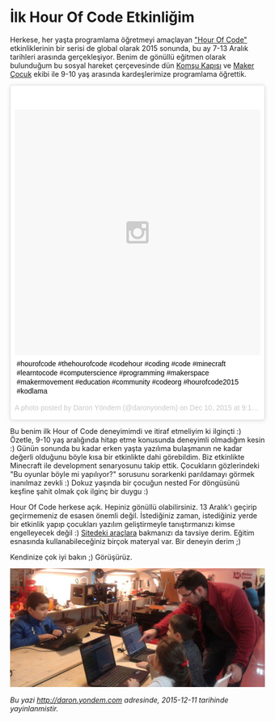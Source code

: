 # İlk Hour Of Code Etkinliğim 

Herkese, her yaşta programlama öğretmeyi amaçlayan ["Hour Of Code"](https://hourofcode.com/tr) etkinliklerinin bir serisi de global olarak 2015 sonunda, bu ay 7-13 Aralık tarihleri arasında gerçekleşiyor. Benim de gönüllü eğitmen olarak bulunduğum bu sosyal hareket çerçevesinde dün [Komşu Kapısı](http://komsukapisi.org/) ve [Maker Çocuk](http://www.makercocuk.com/) ekibi ile 9-10 yaş arasında kardeşlerimize programlama öğrettik.

<blockquote class="instagram-media" data-instgrm-captioned data-instgrm-version="6" style=" background:#FFF; border:0; border-radius:3px; box-shadow:0 0 1px 0 rgba(0,0,0,0.5),0 1px 10px 0 rgba(0,0,0,0.15); margin: 1px; max-width:658px; padding:0; width:99.375%; width:-webkit-calc(100% - 2px); width:calc(100% - 2px);"><div style="padding:8px;"> <div style=" background:#F8F8F8; line-height:0; margin-top:40px; padding:50.0% 0; text-align:center; width:100%;"> <div style=" background:url(data:image/png;base64,iVBORw0KGgoAAAANSUhEUgAAACwAAAAsCAMAAAApWqozAAAAGFBMVEUiIiI9PT0eHh4gIB4hIBkcHBwcHBwcHBydr+JQAAAACHRSTlMABA4YHyQsM5jtaMwAAADfSURBVDjL7ZVBEgMhCAQBAf//42xcNbpAqakcM0ftUmFAAIBE81IqBJdS3lS6zs3bIpB9WED3YYXFPmHRfT8sgyrCP1x8uEUxLMzNWElFOYCV6mHWWwMzdPEKHlhLw7NWJqkHc4uIZphavDzA2JPzUDsBZziNae2S6owH8xPmX8G7zzgKEOPUoYHvGz1TBCxMkd3kwNVbU0gKHkx+iZILf77IofhrY1nYFnB/lQPb79drWOyJVa/DAvg9B/rLB4cC+Nqgdz/TvBbBnr6GBReqn/nRmDgaQEej7WhonozjF+Y2I/fZou/qAAAAAElFTkSuQmCC); display:block; height:44px; margin:0 auto -44px; position:relative; top:-22px; width:44px;"></div></div> <p style=" margin:8px 0 0 0; padding:0 4px;"> <a href="https://www.instagram.com/p/_Hote0kAE_/" style=" color:#000; font-family:Arial,sans-serif; font-size:14px; font-style:normal; font-weight:normal; line-height:17px; text-decoration:none; word-wrap:break-word;" target="_blank">#hourofcode #thehourofcode #codehour #coding #code #minecraft #learntocode #computerscience #programming #makerspace #makermovement #education #community #codeorg #hourofcode2015 #kodlama</a></p> <p style=" color:#c9c8cd; font-family:Arial,sans-serif; font-size:14px; line-height:17px; margin-bottom:0; margin-top:8px; overflow:hidden; padding:8px 0 7px; text-align:center; text-overflow:ellipsis; white-space:nowrap;">A photo posted by Daron Yöndem (@daronyondem) on <time style=" font-family:Arial,sans-serif; font-size:14px; line-height:17px;" datetime="2015-12-10T17:15:16+00:00">Dec 10, 2015 at 9:15am PST</time></p></div></blockquote>
<script async defer src="//platform.instagram.com/en_US/embeds.js"></script>

Bu benim ilk Hour of Code deneyimimdi ve itiraf etmeliyim ki ilginçti :) Özetle, 9-10 yaş aralığında hitap etme konusunda deneyimli olmadığım kesin :) Günün sonunda bu kadar erken yaşta yazılıma bulaşmanın ne kadar değerli olduğunu böyle kısa bir etkinlikte dahi görebildim. Biz etkinlikte Minecraft ile development senaryosunu takip ettik. Çocukların gözlerindeki "Bu oyunlar böyle mi yapılıyor?" sorusunu sorarkenki parıldamayı görmek inanılmaz zevkli :) Dokuz yaşında bir çocuğun nested For döngüsünü keşfine şahit olmak çok ilginç bir duygu :)

Hour Of Code herkese açık. Hepiniz gönüllü olabilirsiniz. 13 Aralık'ı geçirip geçirmemeniz de esasen önemli değil. İstediğiniz zaman, istediğiniz yerde bir etkinlik yapıp çocukları yazılım geliştirmeyle tanıştırmanızı kimse engelleyecek değil :) [Sitedeki araçlara](https://hourofcode.com/tr) bakmanızı da tavsiye derim. Eğitim esnasında kullanabileceğiniz birçok materyal var. Bir deneyin derim ;)

Kendinize çok iyi bakın ;) Görüşürüz.

![](../media/Ilk_Hour_Of_Code_Etkinligim/hourofcode.jpg)


*Bu yazi http://daron.yondem.com adresinde, 2015-12-11 tarihinde yayinlanmistir.*